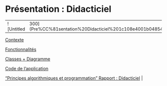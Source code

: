 # Présentation : Didacticiel

|||
|---------|--------|
|![Untitled|300](Pre%CC%81sentation%20Didacticiel%201c108e4001b04854b38be422119f8e18/Untitled.png)|
[Contexte](Pre%CC%81sentation%20Didacticiel%201c108e4001b04854b38be422119f8e18/Contexte%203263e33f5eca4672bd57d9d9316112e7.md)

[Fonctionnalités](Pre%CC%81sentation%20Didacticiel%201c108e4001b04854b38be422119f8e18/Fonctionnalite%CC%81s%2089f586ef26da41f58f973bb4046ab6a6.md)

[Classes + Diagramme](Pre%CC%81sentation%20Didacticiel%201c108e4001b04854b38be422119f8e18/Classes%20+%20Diagramme%20fad4cea7317f4e769e17565850ac8382.md)

[Code de l’application](Pre%CC%81sentation%20Didacticiel%201c108e4001b04854b38be422119f8e18/Code%20de%20l%E2%80%99application%20446ee18a653c46238b8562560aebff86.md)

[“Principes algorithmiques et programmation” Rapport : Didacticiel](Pre%CC%81sentation%20Didacticiel%201c108e4001b04854b38be422119f8e18/%E2%80%9CPrincipes%20algorithmiques%20et%20programmation%E2%80%9D%20Rappor%20dc80d601a4794838839c4e8890fb9f75.md)
|
  

  

